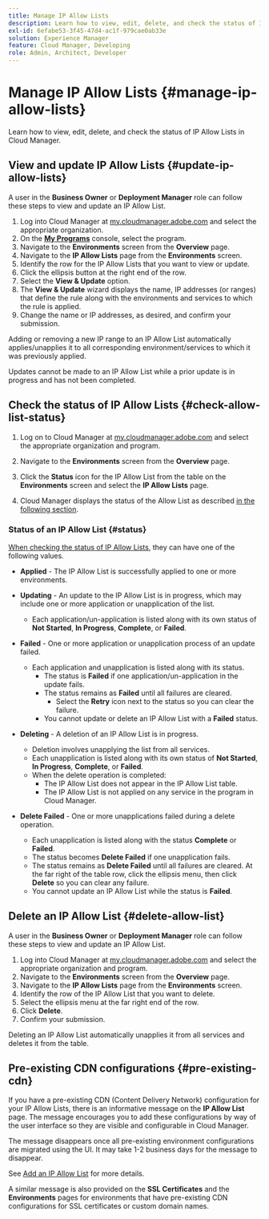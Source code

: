 ```yaml
---
title: Manage IP Allow Lists
description: Learn how to view, edit, delete, and check the status of IP Allow Lists in Cloud Manager.
exl-id: 6efabe53-3f45-47d4-ac1f-979cae0ab33e
solution: Experience Manager
feature: Cloud Manager, Developing
role: Admin, Architect, Developer
---
```

# Manage IP Allow Lists {#manage-ip-allow-lists}

Learn how to view, edit, delete, and check the status of IP Allow Lists in Cloud Manager.

## View and update IP Allow Lists {#update-ip-allow-lists}

A user in the **Business Owner** or **Deployment Manager** role can follow these steps to view and update an IP Allow List. 

1. Log into Cloud Manager at [my.cloudmanager.adobe.com](https://my.cloudmanager.adobe.com/) and select the appropriate organization.
1. On the **[My Programs](/help/implementing/cloud-manager/navigation.md#my-programs)** console, select the program.
1. Navigate to the **Environments** screen from the **Overview** page.
1. Navigate to the **IP Allow Lists** page from the **Environments** screen.
1. Identify the row for the IP Allow Lists that you want to view or update.
1. Click the ellipsis button at the right end of the row.
1. Select the **View & Update** option.
1. The **View &amp; Update** wizard displays the name, IP addresses (or ranges) that define the rule along with the environments and services to which the rule is applied.
1. Change the name or IP addresses, as desired, and confirm your submission.

Adding or removing a new IP range to an IP Allow List automatically applies/unapplies it to all corresponding environment/services to which it was previously applied.

Updates cannot be made to an IP Allow List while a prior update is in progress and has not been completed.

## Check the status of IP Allow Lists {#check-allow-list-status}

1. Log on to Cloud Manager at [my.cloudmanager.adobe.com](https://my.cloudmanager.adobe.com/) and select the appropriate organization and program.

1. Navigate to the **Environments** screen from the **Overview** page.

1. Click the **Status** icon for the IP Allow List from the table on the **Environments** screen and select the **IP Allow Lists** page.

1. Cloud Manager displays the status of the Allow List as described [in the following section](#status).

### Status of an IP Allow List {#status}

[When checking the status of IP Allow Lists](#check-allow-list-status), they can have one of the following values.

* **Applied** - The IP Allow List is successfully applied to one or more environments.

* **Updating** - An update to the IP Allow List is in progress, which may include one or more application or unapplication of the list.

  * Each application/un-application is listed along with its own status of **Not Started**, **In Progress**, **Complete**, or **Failed**.

* **Failed** - One or more application or unapplication process of an update failed.
  * Each application and unapplication is listed along with its status.
    * The status is **Failed** if one application/un-application in the update fails. 
    * The status remains as **Failed** until all failures are cleared.
      * Select the **Retry** icon next to the status so you can clear the failure.
    * You cannot update or delete an IP Allow List with a **Failed** status.

* **Deleting** - A deletion of an IP Allow List is in progress.
  * Deletion involves unapplying the list from all services.
  * Each unapplication is listed along with its own status of **Not Started**, **In Progress**, **Complete**, or **Failed**.
  * When the delete operation is completed:
    * The IP Allow List does not appear in the IP Allow List table.
    * The IP Allow List is not applied on any service in the program in Cloud Manager.

* **Delete Failed** - One or more unapplications failed during a delete operation.

  * Each unapplication is listed along with the status **Complete** or **Failed**.
  * The status becomes **Delete Failed** if one unapplication fails. 
  * The status remains as **Delete Failed** until all failures are cleared. At the far right of the table row, click the ellipsis menu, then click **Delete** so you can clear any failure.
  * You cannot update an IP Allow List while the status is **Failed**.

## Delete an IP Allow List {#delete-allow-list}

A user in the **Business Owner** or **Deployment Manager** role can follow these steps to view and update an IP Allow List. 

1. Log into Cloud Manager at [my.cloudmanager.adobe.com](https://my.cloudmanager.adobe.com/) and select the appropriate organization and program.
1. Navigate to the **Environments** screen from the **Overview** page.
1. Navigate to the **IP Allow Lists** page from the **Environments** screen.
1. Identify the row of the IP Allow List that you want to delete.
1. Select the ellipsis menu at the far right end of the row.
1. Click **Delete**.
1. Confirm your submission.

Deleting an IP Allow List automatically unapplies it from all services and deletes it from the table.

## Pre-existing CDN configurations {#pre-existing-cdn}

If you have a pre-existing CDN (Content Delivery Network) configuration for your IP Allow Lists, there is an informative message on the **IP Allow List** page. The message encourages you to add these configurations by way of the user interface so they are visible and configurable in Cloud Manager.

The message disappears once all pre-existing environment configurations are migrated using the UI. It may take 1-2 business days for the message to disappear.

See [Add an IP Allow List](/help/implementing/cloud-manager/ip-allow-lists/add-ip-allow-lists.md) for more details.

A similar message is also provided on the **SSL Certificates** and the **Environments** pages for environments that have pre-existing CDN configurations for SSL certificates or custom domain names.
